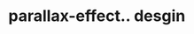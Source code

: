 # parallax-effect.. desgin                                                                                       
   

